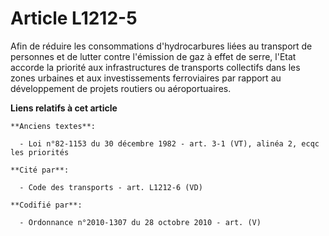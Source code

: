 # Article L1212-5

Afin de réduire les consommations d'hydrocarbures liées au transport de personnes et de lutter contre l'émission de gaz à
effet de serre, l'Etat accorde la priorité aux infrastructures de transports collectifs dans les zones urbaines et aux
investissements ferroviaires par rapport au développement de projets routiers ou aéroportuaires.

**Liens relatifs à cet article**

	**Anciens textes**:

	  - Loi n°82-1153 du 30 décembre 1982 - art. 3-1 (VT), alinéa 2, ecqc les priorités

	**Cité par**:

	  - Code des transports - art. L1212-6 (VD)

	**Codifié par**:

	  - Ordonnance n°2010-1307 du 28 octobre 2010 - art. (V)
